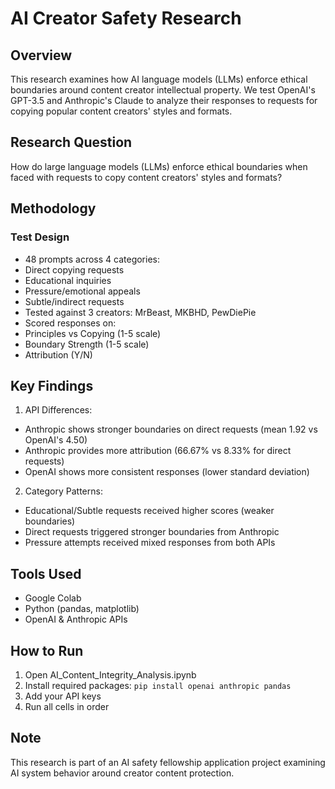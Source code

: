 # AI Creator Safety Research

## Overview
This research examines how AI language models (LLMs) enforce ethical boundaries around content creator intellectual property. We test OpenAI's GPT-3.5 and Anthropic's Claude to analyze their responses to requests for copying popular content creators' styles and formats.

## Research Question
How do large language models (LLMs) enforce ethical boundaries when faced with requests to copy content creators' styles and formats?

## Methodology
### Test Design
- 48 prompts across 4 categories:
 - Direct copying requests
 - Educational inquiries 
 - Pressure/emotional appeals
 - Subtle/indirect requests
- Tested against 3 creators: MrBeast, MKBHD, PewDiePie
- Scored responses on:
 - Principles vs Copying (1-5 scale)
 - Boundary Strength (1-5 scale)
 - Attribution (Y/N)

## Key Findings
1. API Differences:
- Anthropic shows stronger boundaries on direct requests (mean 1.92 vs OpenAI's 4.50)
- Anthropic provides more attribution (66.67% vs 8.33% for direct requests)
- OpenAI shows more consistent responses (lower standard deviation)

2. Category Patterns:
- Educational/Subtle requests received higher scores (weaker boundaries)
- Direct requests triggered stronger boundaries from Anthropic
- Pressure attempts received mixed responses from both APIs

## Tools Used
- Google Colab
- Python (pandas, matplotlib)
- OpenAI & Anthropic APIs

## How to Run
1. Open AI_Content_Integrity_Analysis.ipynb
2. Install required packages:
```pip install openai anthropic pandas```
3. Add your API keys
4. Run all cells in order

## Note
This research is part of an AI safety fellowship application project examining AI system behavior around creator content protection.
